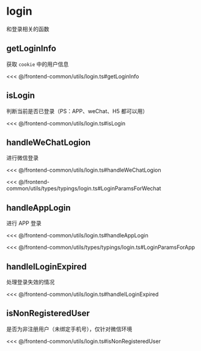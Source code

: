# login

和登录相关的函数

## getLoginInfo

获取 `cookie` 中的用户信息

<<< @/frontend-common/utils/login.ts#getLoginInfo

## isLogin

判断当前是否已登录（PS：APP、weChat、H5 都可以用）

<<< @/frontend-common/utils/login.ts#isLogin

## handleWeChatLogion

进行微信登录

<<< @/frontend-common/utils/login.ts#handleWeChatLogion

<<< @/frontend-common/utils/types/typings/login.ts#LoginParamsForWechat

## handleAppLogin

进行 APP 登录

<<< @/frontend-common/utils/login.ts#handleAppLogin

<<< @/frontend-common/utils/types/typings/login.ts#LoginParamsForApp

## handlelLoginExpired

处理登录失效的情况

<<< @/frontend-common/utils/login.ts#handlelLoginExpired

## isNonRegisteredUser

是否为非注册用户（未绑定手机号），仅针对微信环境

<<< @/frontend-common/utils/login.ts#isNonRegisteredUser